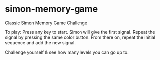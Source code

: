 # simon-memory-game
Classic Simon Memory Game Challenge

To play: Press any key to start. Simon will give the first signal. Repeat the signal by pressing the same color button. From there on, repeat the initial sequence and add the new signal.

Challenge yourself & see how many levels you can go up to.
